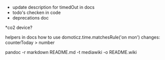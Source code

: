 * update description for timedOut in docs
* todo's checken in code
* deprecations doc

*co2 device?

helpers in docs
how to use domoticz.time.matchesRule('on mon')
changes:
counterToday > number

pandoc -r markdown README.md -t mediawiki -o README.wiki